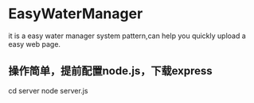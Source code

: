 # EasyWaterManager
it is a easy water manager system pattern,can help you quickly upload a easy web page.

## 操作简单，提前配置node.js，下载express
cd server
node server.js
